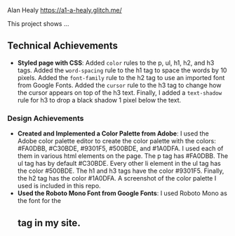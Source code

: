 Alan Healy
https://a1-a-healy.glitch.me/

This project shows ...

## Technical Achievements
- **Styled page with CSS**: Added `color` rules to the p, ul, h1, h2, and h3 tags. Added the `word-spacing` rule to the h1 tag to space the words by 10 pixels. Added the `font-family` rule to the h2 tag to use an imported font from Google Fonts. Added the `cursor` rule to the h3 tag to change how the cursor appears on top of the h3 text. Finally, I added a `text-shadow` rule for h3 to drop a black shadow 1 pixel below the text.

### Design Achievements
- **Created and Implemented a Color Palette from Adobe**: I used the Adobe color palette editor to create the color palette with the colors: #FA0DBB, #C30BDE, #9301F5, #500BDE, and #1A0DFA. I used each of them in various html elements on the page. The p tag has #FA0DBB. The ul tag has by default #C30BDE. Every other li element in the ul tag has the color #500BDE. The h1 and h3 tags have the color #9301F5. Finally, the h2 tag has the color #1A0DFA. A screenshot of the color palette I used is included in this repo.
- **Used the Roboto Mono Font from Google Fonts**: I used Roboto Mono as the font for the <h2> tag in my site.
